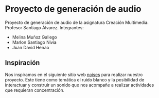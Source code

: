# Proyecto de generación de audio
Proyecto de generación de audio de la asignatura Creación Multimedia.
Profesor Santiago Álvarez.
Integrantes:
  - Melina Muñoz Gallego
  - Marlon Santiago Nivia
  - Juan David Henao

## Inspiración
Nos inspiramos en el siguiente sitio web [noises](https://noises.online/) para realizar nuestro proyecto. Este tiene como temática el ruido blanco y la posibilidad de interactuar y construir un sonido que nos acompañe a realizar actividades que requieran concentración.
